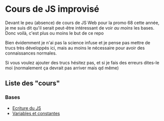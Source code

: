 # Cours de JS improvisé

Devant le peu (absence) de cours de JS Web pour la promo 68 cette année, je me suis dit qu'il serait peut-être intéressant de voir _au moins_ les bases.
Donc voilà, c'est plus ou moins le but de ce repo

Bien évidemment je n'ai pas la science infuse et je pense pas mettre de trucs très développés ici, mais au moins le nécessaire pour avoir des connaissances normales.

Si vous voulez ajouter des trucs hésitez pas, et si je fais des erreurs dites-le moi (normalement ça devrait pas arriver mais qd même)

## Liste des "cours"

### Bases

- [Ecriture du JS](./Bases/Ecriture.md)
- [Variables et constantes](./Bases/Variables-et-constantes.md)
